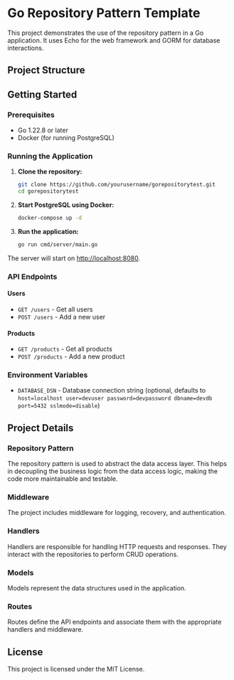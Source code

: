 # Go Repository Pattern Template

This project demonstrates the use of the repository pattern in a Go application. It uses Echo for the web framework and GORM for database interactions.

## Project Structure

## Getting Started

### Prerequisites

- Go 1.22.8 or later
- Docker (for running PostgreSQL)

### Running the Application

1. **Clone the repository:**

   ```sh
   git clone https://github.com/yourusername/gorepositorytest.git
   cd gorepositorytest
   ```

2. **Start PostgreSQL using Docker:**

   ```sh
   docker-compose up -d
   ```

3. **Run the application:**

   ```sh
   go run cmd/server/main.go
   ```

The server will start on [http://localhost:8080](http://_vscodecontentref_/13).

### API Endpoints

#### Users

- `GET /users` - Get all users
- `POST /users` - Add a new user

#### Products

- `GET /products` - Get all products
- `POST /products` - Add a new product

### Environment Variables

- `DATABASE_DSN` - Database connection string (optional, defaults to `host=localhost user=devuser password=devpassword dbname=devdb port=5432 sslmode=disable`)

## Project Details

### Repository Pattern

The repository pattern is used to abstract the data access layer. This helps in decoupling the business logic from the data access logic, making the code more maintainable and testable.

### Middleware

The project includes middleware for logging, recovery, and authentication.

### Handlers

Handlers are responsible for handling HTTP requests and responses. They interact with the repositories to perform CRUD operations.

### Models

Models represent the data structures used in the application.

### Routes

Routes define the API endpoints and associate them with the appropriate handlers and middleware.

## License

This project is licensed under the MIT License.
